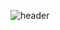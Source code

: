 
![header](https://capsule-render.vercel.app/api?type=wave&color=auto&height=300&section=header&text=CarrotBat410%20&fontSize=90)
